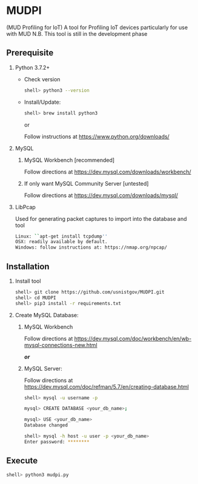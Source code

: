 # MUDPI
(MUD Profiling for IoT)
A tool for Profiling IoT devices particularly for use with MUD
N.B. This tool is still in the development phase

## Prerequisite
1. Python 3.7.2+

   * Check version
     ```sh
     shell> python3 --version
     ```
   * Install/Update:
     ```sh
     shell> brew install python3
     ```
     or

     Follow instructions at https://www.python.org/downloads/

2. MySQL
   1. MySQL Workbench [recommended]

      Follow directions at https://dev.mysql.com/downloads/workbench/    

   2. If only want MySQL Community Server [untested]

      Follow directions at https://dev.mysql.com/downloads/mysql/


3. LibPcap

   Used for generating packet captures to import into the database and tool 
   ```sh
   Linux: ``apt-get install tcpdump''
   OSX: readily available by default.
   Windows: follow instructions at: https://nmap.org/npcap/
   ```

## Installation

1. Install tool
   ```sh
   shell> git clone https://github.com/usnistgov/MUDPI.git
   shell> cd MUDPI
   shell> pip3 install -r requirements.txt
   ```

1. Create MySQL Database:

   1. MySQL Workbench

      Follow directions at https://dev.mysql.com/doc/workbench/en/wb-mysql-connections-new.html

      ***or***

   2. MySQL Server:

      Follow directions at https://dev.mysql.com/doc/refman/5.7/en/creating-database.html

      ```sh
      shell> mysql -u username -p

      mysql> CREATE DATABASE <your_db_name>;

      mysql> USE <your_db_name>
      Database changed

      shell> mysql -h host -u user -p <your_db_name>
      Enter password: ********
      ```

## Execute
```sh
shell> python3 mudpi.py
```
